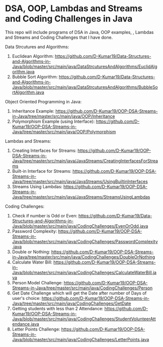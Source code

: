 # DSA, OOP, Lambdas and Streams and Coding Challenges in Java
This repo will include programs of DSA in Java, OOP examples, , Lambdas and Streams and  Coding Challenges that I have done.

Data Strcutures and Algorithms:
1) Euclidean Algorithm: https://github.com/D-Kumar19/Data-Structures-and-Algorithms-in-Java/blob/master/src/main/java/DataStrcuturesAndAlgorithms/EuclidAlgorithm.java
2) Bubble Sort Algorithm: https://github.com/D-Kumar19/Data-Structures-and-Algorithms-in-Java/blob/master/src/main/java/DataStrcuturesAndAlgorithms/BubbleSortAlgorithm.java

Object Oriented Programming in Java:
1) Inheritance Example: https://github.com/D-Kumar19/OOP-DSA-Streams-in-Java/tree/master/src/main/java/OOP/Inheritance
2) Polymorphism Example (using Interface): https://github.com/D-Kumar19/OOP-DSA-Streams-in-Java/tree/master/src/main/java/OOP/Polymorphism

Lambdas and Streams:
1) Creating Interfaces for Streams: https://github.com/D-Kumar19/OOP-DSA-Streams-in-Java/tree/master/src/main/java/JavaStreams/CreatingInterfacesForStreams
2) Built-in Interface for Streams: https://github.com/D-Kumar19/OOP-DSA-Streams-in-Java/tree/master/src/main/java/JavaStreams/UsingBuiltinInterfaces
3) Streams Using Lambdas: https://github.com/D-Kumar19/OOP-DSA-Streams-in-Java/tree/master/src/main/java/JavaStreams/StreamsUsingLambdas

Coding Challenges: 
1) Check if number is Odd or Even: https://github.com/D-Kumar19/Data-Structures-and-Algorithms-in-Java/blob/master/src/main/java/CodingChallenges/EvenOrOdd.java
2) Password Complexity: https://github.com/D-Kumar19/OOP-DSA-Streams-in-Java/blob/master/src/main/java/CodingChallenges/PasswordComplexity.java
3) Double or Nothing: https://github.com/D-Kumar19/OOP-DSA-Streams-in-Java/tree/master/src/main/java/CodingChallenges/DoubleOrNothing
4) Calculate Water Bill: https://github.com/D-Kumar19/OOP-DSA-Streams-in-Java/blob/master/src/main/java/CodingChallenges/CalculateWaterBill.java
5) Person Model Challenge: https://github.com/D-Kumar19/OOP-DSA-Streams-in-Java/tree/master/src/main/java/CodingChallenges/Person
6) Get Date Challenge which will get the Date after number of Days of user's choice: https://github.com/D-Kumar19/OOP-DSA-Streams-in-Java/tree/master/src/main/java/CodingChallenges/GetDate
7) Getting students with less than 2 Attendance: https://github.com/D-Kumar19/OOP-DSA-Streams-in-Java/blob/master/src/main/java/CodingChallenges/StudentVolunteerAttendance.java
8) Letter Points Challenge: https://github.com/D-Kumar19/OOP-DSA-Streams-in-Java/blob/master/src/main/java/CodingChallenges/LetterPoints.java
